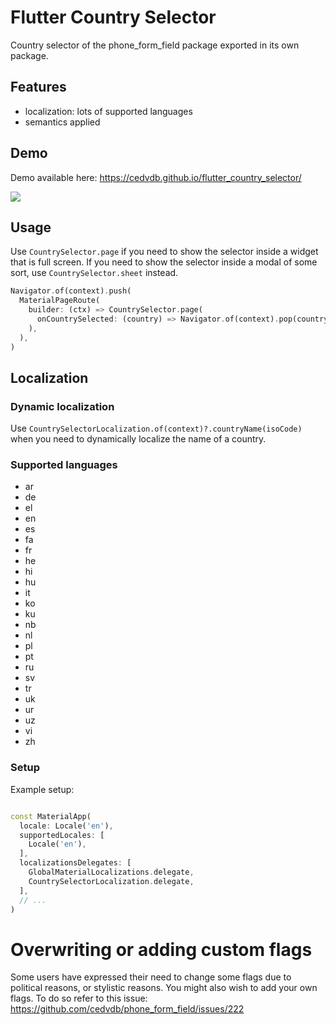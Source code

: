# Flutter Country Selector

Country selector of the phone_form_field package exported in its own package.

## Features

- localization: lots of supported languages
- semantics applied

## Demo

Demo available here: <https://cedvdb.github.io/flutter_country_selector/>

![](https://github.com/cedvdb/flutter_country_selector/blob/main/demo.gif?raw=true)

## Usage

Use `CountrySelector.page` if you need to show the selector inside a widget that is full screen. If you need to show the selector inside a modal of some sort, use `CountrySelector.sheet` instead.

```dart
Navigator.of(context).push(
  MaterialPageRoute(
    builder: (ctx) => CountrySelector.page(
      onCountrySelected: (country) => Navigator.of(context).pop(country),
    ),
  ),
)
```

## Localization

### Dynamic localization

Use `CountrySelectorLocalization.of(context)?.countryName(isoCode)` when you need to dynamically localize the name of a country.

### Supported languages

- ar
- de
- el
- en
- es
- fa
- fr
- he
- hi
- hu
- it
- ko
- ku
- nb
- nl
- pl
- pt
- ru
- sv
- tr
- uk
- ur
- uz
- vi
- zh  

### Setup

Example setup:

```dart

const MaterialApp(
  locale: Locale('en'),
  supportedLocales: [
    Locale('en'),
  ],
  localizationsDelegates: [
    GlobalMaterialLocalizations.delegate,
    CountrySelectorLocalization.delegate,
  ],
  // ...
)
```

# Overwriting or adding custom flags

Some users have expressed their need to change some flags due to political reasons, or stylistic reasons. You might also wish to add your own flags. To do so refer to this issue: <https://github.com/cedvdb/phone_form_field/issues/222>
